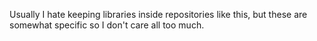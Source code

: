 Usually I hate keeping libraries inside repositories like this, but these are somewhat specific so I don't care all too much.